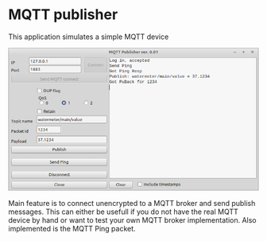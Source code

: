 # MQTT publisher

This application simulates a simple MQTT device

![](preview.png)

Main feature is to connect unencrypted to a MQTT broker and send publish messages. This can either be usefull if you do not have the real MQTT device by hand or want to test your own MQTT broker implementation. Also implemented is the MQTT Ping packet.